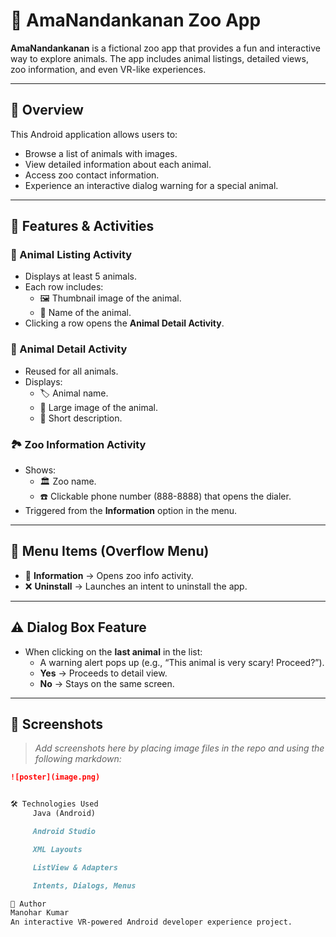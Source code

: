# 🐾 AmaNandankanan Zoo App

**AmaNandankanan** is a fictional zoo app that provides a fun and interactive way to explore animals. The app includes animal listings, detailed views, zoo information, and even VR-like experiences.

---

## 📱 Overview

This Android application allows users to:
- Browse a list of animals with images.
- View detailed information about each animal.
- Access zoo contact information.
- Experience an interactive dialog warning for a special animal.

---

## 🚀 Features & Activities

### 🦁 Animal Listing Activity
- Displays at least 5 animals.
- Each row includes:
  - 🖼️ Thumbnail image of the animal.
  - 📝 Name of the animal.
- Clicking a row opens the **Animal Detail Activity**.

### 🐘 Animal Detail Activity
- Reused for all animals.
- Displays:
  - 🏷️ Animal name.
  - 📸 Large image of the animal.
  - 📖 Short description.

### 🏞️ Zoo Information Activity
- Shows:
  - 🏛️ Zoo name.
  - ☎️ Clickable phone number (888-8888) that opens the dialer.
- Triggered from the **Information** option in the menu.

---

## 🧭 Menu Items (Overflow Menu)
- 📘 **Information** → Opens zoo info activity.
- ❌ **Uninstall** → Launches an intent to uninstall the app.

---

## ⚠️ Dialog Box Feature
- When clicking on the **last animal** in the list:
  - A warning alert pops up (e.g., “This animal is very scary! Proceed?”).
  - **Yes** → Proceeds to detail view.
  - **No** → Stays on the same screen.

---

## 📸 Screenshots

> _Add screenshots here by placing image files in the repo and using the following markdown:_

```markdown
![poster](image.png)


🛠️ Technologies Used
     Java (Android)

     Android Studio

     XML Layouts

     ListView & Adapters

     Intents, Dialogs, Menus

🙌 Author
Manohar Kumar
An interactive VR-powered Android developer experience project.